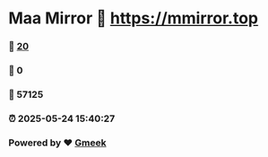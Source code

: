 # Maa Mirror :link: https://mmirror.top 
### :page_facing_up: [20](https://mmirror.top/tag.html) 
### :speech_balloon: 0 
### :hibiscus: 57125 
### :alarm_clock: 2025-05-24 15:40:27 
### Powered by :heart: [Gmeek](https://github.com/Meekdai/Gmeek)
